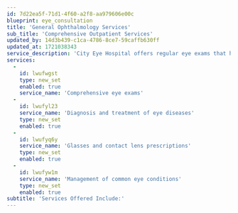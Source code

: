 ```yaml
---
id: 7d22ea5f-71d1-4f60-a2f8-aa979606e00c
blueprint: eye_consultation
title: 'General Ophthalmology Services'
sub_title: 'Comprehensive Outpatient Services'
updated_by: 14d3b439-c1ca-4786-8ce7-59caffb630ff
updated_at: 1721038343
service_description: 'City Eye Hospital offers regular eye exams that help detect health concerns early. Most eye diseases can be treated or managed with greater success if detected early on. Eye exams can also reveal a range of other undiagnosed health issues, such as hypertension, diabetes, and cardiovascular disease.'
services:
  -
    id: lwufwgst
    type: new_set
    enabled: true
    service_name: 'Comprehensive eye exams'
  -
    id: lwufyl23
    service_name: 'Diagnosis and treatment of eye diseases'
    type: new_set
    enabled: true
  -
    id: lwufyq6y
    service_name: 'Glasses and contact lens prescriptions'
    type: new_set
    enabled: true
  -
    id: lwufyw1m
    service_name: 'Management of common eye conditions'
    type: new_set
    enabled: true
subtitle: 'Services Offered Include:'
---
```

